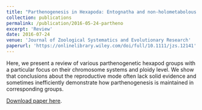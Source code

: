 ```yaml
---
title: "Parthenogenesis in Hexapoda: Entognatha and non‐holometabolous insects"
collection: publications
permalink: /publication/2016-05-24-partheno
excerpt: 'Review'
date: 2016-07-24
venue: 'Journal of Zoological Systematics and Evolutionary Research'
paperurl: 'https://onlinelibrary.wiley.com/doi/full/10.1111/jzs.12141'
---
```


Here, we present a review of various parthenogenetic hexapod groups with a particular focus on their chromosome systems and ploidy level. We show that conclusions about the reproductive mode often lack solid evidence and sometimes inefficiently demonstrate how parthenogenesis is maintained in corresponding groups.

[Download paper here](https://onlinelibrary.wiley.com/doi/full/10.1111/jzs.12141).